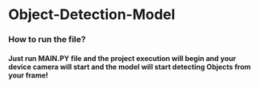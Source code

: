 # Object-Detection-Model
### How to run the file?
#### Just run MAIN.PY file and the project execution will begin and your device camera will start and the model will start detecting Objects from your frame!
